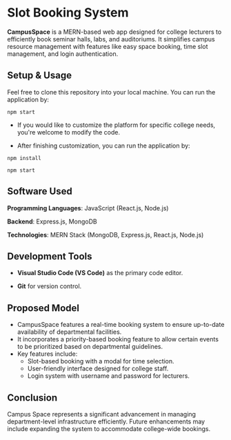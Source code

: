 
# Slot Booking System

__CampusSpace__ is a MERN-based web app designed for college lecturers to efficiently book seminar halls, labs, and auditoriums. It simplifies campus resource management with features like easy space booking, time slot management, and login authentication.


## Setup & Usage
Feel free to clone this repository into your local machine.
You can run the application by:
```
npm start

```
+ If you would like to customize the platform for specific college needs, you're welcome to modify the code.

+ After finishing customization, you can run the application by:
```
npm install

npm start

```


## Software Used
**Programming Languages**: JavaScript (React.js, Node.js)

**Backend**: Express.js, MongoDB

**Technologies**: MERN Stack (MongoDB, Express.js, React.js, Node.js)

## Development Tools
+ **Visual Studio Code (VS Code)** as the primary code editor.

* __Git__ for version control.
## Proposed Model
+ CampusSpace features a real-time booking system to ensure up-to-date availability of departmental facilities.
+ It incorporates a priority-based booking feature to allow certain events to be prioritized based on departmental guidelines.
+ Key features include:
  * Slot-based booking with a modal for time selection.
  + User-friendly interface designed for college staff.
  - Login system with username and password for lecturers.
  
## Conclusion
Campus Space represents a significant advancement in managing department-level infrastructure efficiently.
Future enhancements may include expanding the system to accommodate college-wide bookings.
